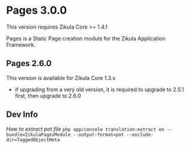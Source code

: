Pages 3.0.0
===========

This version requires Zikula Core >= 1.4.1

Pages is a Static Page creation module for the Zikula Application Framework.


Pages 2.6.0
-----------

This version is available for Zikula Core 1.3.x

  - if upgrading from a very old version, it is required to upgrade to 2.5.1 first, then upgrade to 2.6.0


Dev Info
--------

*How to extract pot file*
`php app/console translation:extract en --bundle=ZikulaPagesModule --output-format=pot --exclude-dir=TaggedObjectMeta`
